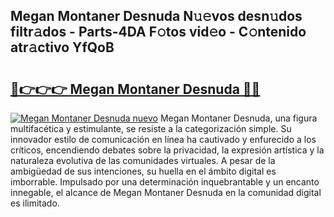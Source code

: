 ## Megan Montaner Desnuda N𝚞𝚎vos desn𝚞dos filtr𝚊dos - Parts-4DA F𝚘tos vid𝚎o - C𝚘ntenido atr𝚊ctivo YfQoB

# <h2><a href="http://mb9ih8.tromn.icu/?c=Megan+Montaner+Desnuda">🔗👉👉👉 Megan Montaner Desnuda 🔗🔗</a></h2>

[![Megan Montaner Desnuda nuevo](https://i.imgur.com/pEAQMta.gif)](http://mb9ih8.tromn.icu/?c=Megan+Montaner+Desnuda)
Megan Montaner Desnuda, una figura multifacética y estimulante, se resiste a la categorización simple. Su innovador estilo de comunicación en línea ha cautivado y enfurecido a los críticos, encendiendo debates sobre la privacidad, la expresión artística y la naturaleza evolutiva de las comunidades virtuales. A pesar de la ambigüedad de sus intenciones, su huella en el ámbito digital es imborrable. Impulsado por una determinación inquebrantable y un encanto innegable, el alcance de Megan Montaner Desnuda en la comunidad digital es ilimitado.
